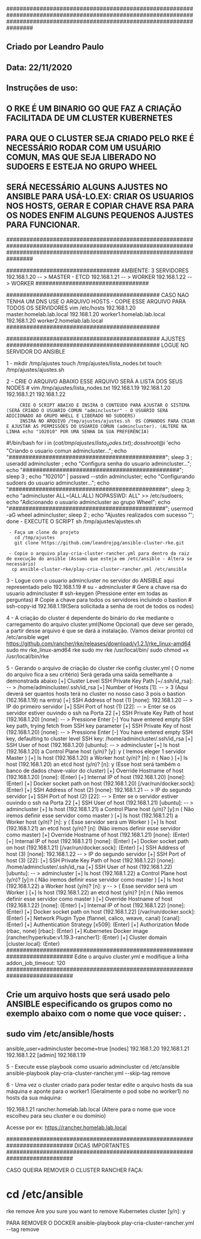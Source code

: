 ################################################################################################################################################################################
## Criado por Leandro Paulo																																																																										 
## Data: 22/11/2020																																																																															 ## 
## Instruções de uso:																																																																											     
##																																																																																						 
## O RKE É UM BINARIO GO QUE FAZ A CRIAÇÃO FACILITADA DE UM CLUSTER KUBERNETES																											 
## PARA QUE O CLUSTER SEJA CRIADO PELO RKE É NECESSÁRIO RODAR COM UM USUÁRIO COMUN, MAS QUE SEJA LIBERADO NO SUDOERS E ESTEJA NO GRUPO WHEEL											 
## SERÁ NECESSÁRIO ALGUNS AJUSTES NO ANSIBLE PARA USÁ-LO.EX: CRIAR OS USUARIOS NOS HOSTS, GERAR E COPIAR CHAVE RSA PARA OS NODES ENFIM ALGUNS PEQUENOS AJUSTES PARA FUNCIONAR.   
################################################################################################################################################################################


##################################
AMBIENTE: 3 SERVIDORES
192.168.1.20 -- > MASTER - ETCD
192.168.1.21 -- > WORKER
192.168.1.22 -- > WORKER
##################################

##############################################
CASO NAO TENHA UM DNS USE O ARQUIVO HOSTS - 
COPIE ESSE ARQUIVO PARA TODOS OS SERVIDORES
vim /etc/hosts
192.168.1.20 master.homelab.lab.local
192.168.1.20 worker1.homelab.lab.local
192.168.1.20 worker2.homelab.lab.local
##############################################


##############################################
             AJUSTES
##############################################
LOGUE NO SERVIDOR DO ANSIBLE 


 1 -   mkdir /tmp/ajustes
       touch /tmp/ajustes/lista_nodes.txt
	   touch /tmp/ajustes/ajustes.sh

 2 -   CRIE O ARQUIVO ABAIXO ESSE ARQUIVO SERÁ A LISTA DOS SEUS NODES
        # vim /tmp/ajustes/lista_nodes.txt
	     192.168.1.19
	     192.168.1.20
	     192.168.1.21
	     192.168.1.22
		 
		 CRIE O SCRIPT ABAIXO E INSIRA O CONTEÚDO PARA AJUSTAR O SISTEMA (SERÁ CRIADO O USUARIO COMUN "admincluster" - O USUÁRIO SERÁ ADICIONADO AO GRUPO WHELL E LIBERADO NO SUDOERS)
         INSIRA NO ARQUIVO /tmp/ajustes/ajustes.sh  OS COMANDOS PARA CRIAR E AJUSTAR AS PERMISSÕES DO USUARIO COMUN (admincluster). (ALTERE NA LINHA echo "102010" POR UMA SENHA DA SUA PREFERÊNCIA)
	   
  #!/bin/bash
  for i in $(cat /tmp/ajustes/lista_nodes.txt);do
  ssh root@$i 'echo "Criando o usuario comun admincluster...";
  echo "###############################################";
  sleep 3 ;
  useradd admincluster ;
  echo "Configura senha do usuario admincluster...";
  echo "###############################################";
  sleep 3 ;
  echo "102010" | passwd --stdin admincluster;
  echo "Configurando sudoers do usuario admincluster...";
  echo "###############################################";
  sleep 3;
  echo "admincluster ALL=(ALL:ALL) NOPASSWD: ALL" >> /etc/sudoers;
  echo "Adicionando o usuario admincluster ao grupo Wheel";
  echo "###############################################";
  usermod -aG wheel admincluster;
  sleep 2 ;
  echo "Ajustes realizados com sucesso "';
done
    - EXECUTE O SCRIPT
	 sh /tmp/ajustes/ajustes.sh

     - Faça um clone do projeto
	   cd /tmp/ajustes
	   git clone https://github.com/leandrojpg/ansible-cluster-rke.git
	   
	 - Copie o arquivo play-cria-cluster-rancher.yml para dentro da raiz de execução do ansible (Assumo que esteja em /etc/ansible - Altera se necessário)
	  cp ansible-cluster-rke/play-cria-cluster-rancher.yml /etc/ansible
	   
	  
 3 - Logue com o usuario admincluster no servidor do ANSIBLE aqui representado pelo 192.168.1.19
	 # su - admincluster
	 # Gere a chave rsa do usuario admincluster
	 # ssh-keygen (Pressione enter em todas as perguntas)
	 # Copie a chave para todos os servidores incluindo o bastion
	 # ssh-copy-id 192.168.1.19(Sera solicitada a senha de root de todos os nodes)
	 
4 - A criação do cluster é dependente do binário do rke mediante o carregamento do arquivo cluster.yml(Nome Opcional) que deve ser gerado, a partir desse arquivo é que se dará a instalação. (Vamos deixar pronto)
     cd /etc/ansible 
	 wget https://github.com/rancher/rke/releases/download/v1.2.1/rke_linux-amd64
     sudo mv rke_linux-amd64 rke
     sudo mv rke /usr/local/bin/
     sudo chmod +x /usr/local/bin/rke
	 
5 - Gerando o arquivo de criação do cluster
	rke config cluster.yml ( O nome do arquivo fica a seu critério) Será gerada uma saída semelhante a demonstrada abaixo
	[+] Cluster Level SSH Private Key Path [~/.ssh/id_rsa]: -- > /home/admincluster/.ssh/id_rsa
	[+] Number of Hosts [1]:  -- > 3 (Aqui deverá ser quantos hosts terá no cluster no nosso caso 3 pois o bastion (162.168.1.19) na entra)
	[+] SSH Address of host (1) [none]: 192.168.1.20 -- > IP do primeiro servidor
	[+] SSH Port of host (1) [22]: -- > Enter se os servidor estiver ouvindo o ssh na Porta 22
	[+] SSH Private Key Path of host (192.168.1.20) [none]: -- > Pressione Enter
	[-] You have entered empty SSH key path, trying fetch from SSH key parameter
	[+] SSH Private Key of host (192.168.1.20) [none]: -- > Pressione Enter
	[-] You have entered empty SSH key, defaulting to cluster level SSH key: /home/admincluster/.ssh/id_rsa
	[+] SSH User of host (192.168.1.20) [ubuntu]: -- > admincluster
	[+] Is host (192.168.1.20) a Control Plane host (y/n)? [y]: y ( Iremos eleger 1 servidor Master )
	[+] Is host (192.168.1.20) a Worker host (y/n)? [n]: n ( Nao )
	[+] Is host (192.168.1.20) an etcd host (y/n)? [n]: y (Esse host será também o banco de dados chave-valor do cluster)
	[+] Override Hostname of host (192.168.1.20) [none]: (Enter)
	[+] Internal IP of host (192.168.1.20) [none]: (Enter)
	[+] Docker socket path on host (192.168.1.20) [/var/run/docker.sock]: (Enter)
	[+] SSH Address of host (2) [none]: 192.168.1.21 -- > IP do segundo servidor 
	[+] SSH Port of host (2) [22]: -- > Enter se o servidor estiver ouvindo o ssh na Porta 22
	[+] SSH User of host (192.168.1.21) [ubuntu]: -- > admincluster
	[+] Is host (192.168.1.21) a Control Plane host (y/n)? [y]:n ( Não iremos definir esse servidor como master )
	[+] Is host (192.168.1.21) a Worker host (y/n)? [n]: y ( Esse servidor será um Worker )
	[+] Is host (192.168.1.21) an etcd host (y/n)? [n]: (Não iremos definir esse servidor como master)
	[+] Override Hostname of host (192.168.1.21) [none]: (Enter)
	[+] Internal IP of host (192.168.1.21) [none]: (Enter)
	[+] Docker socket path on host (192.168.1.21) [/var/run/docker.sock]: (Enter)
	[+] SSH Address of host (3) [none]: 192.168.1.22 -- >  IP do segundo servidor
	[+] SSH Port of host (3) [22]:
	[+] SSH Private Key Path of host (192.168.1.22) [none]: /home/admincluster/.ssh/id_rsa
	[+] SSH User of host (192.168.1.22) [ubuntu]: -- > admincluster
	[+] Is host (192.168.1.22) a Control Plane host (y/n)? [y]:n ( Não iremos definir esse servidor como master )
	[+] Is host (192.168.1.22) a Worker host (y/n)? [n]: y -- > ( Esse servidor será um Worker )
	[+] Is host (192.168.1.22) an etcd host (y/n)? [n]:n ( Não iremos definir esse servidor como master )
	[+] Override Hostname of host (192.168.1.22) [none]: (Enter)
	[+] Internal IP of host (192.168.1.22) [none]: (Enter)
	[+] Docker socket path on host (192.168.1.22) [/var/run/docker.sock]: (Enter)
	[+] Network Plugin Type (flannel, calico, weave, canal) [canal]: (Enter)
	[+] Authentication Strategy [x509]: (Enter)
	[+] Authorization Mode (rbac, none) [rbac]: (Enter)
	[+] Kubernetes Docker image [rancher/hyperkube:v1.19.3-rancher1]: (Enter)
	[+] Cluster domain [cluster.local]: (Enter)
	############################################################################
	Edite o arquivo cluster.yml e modifique a linha addon_job_timeout: 120
	############################################################################
	
## Crie um arquivo hosts que será usado pelo ANSIBLE especificando os grupos como no exemplo abaixo com o nome que voce quiser: .
## sudo vim /etc/ansible/hosts
ansible_user=admincluster
become=true
[nodes]
192.168.1.20
192.168.1.21
192.168.1.22
[admin]
192.168.1.19

 5 - Execute esse playbook como usuario admincluster
 cd /etc/ansible
 ansible-playbook play-cria-cluster-rancher.yml --skip-tag remove
 
 6 - Uma vez o cluster criado para poder testar edite o arquivo hosts da sua máquina e aponte para o worker1 (Geralmente o pod sobe no worker1)
 no hosts da sua máquina:
 
 192.168.1.21 rancher.homelab.lab.local (Altere para o nome que voce escolheu para seu cluster e ou domínio)
 
 Acesse por ex: https://rancher.homelab.lab.local
 
############################################################################
                    DICAS IMPORTANTES
############################################################################
 
CASO QUEIRA REMOVER O CLUSTER RANCHER FAÇA:
# cd /etc/ansible
rke remove
Are you sure you want to remove Kubernetes cluster [y/n]: y

PARA REMOVER O DOCKER
ansible-playbook play-cria-cluster-rancher.yml --tag remove

